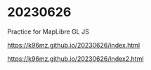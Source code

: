 # 20230626
Practice for MapLibre GL JS

https://k96mz.github.io/20230626/index.html

https://k96mz.github.io/20230626/index2.html